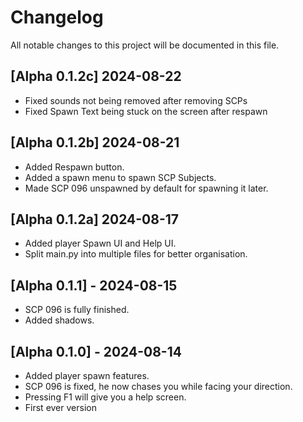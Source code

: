 # Changelog

All notable changes to this project will be documented in this file.
## [Alpha 0.1.2c] 2024-08-22
- Fixed sounds not being removed after removing SCPs
- Fixed Spawn Text being stuck on the screen after respawn

## [Alpha 0.1.2b] 2024-08-21
- Added Respawn button.
- Added a spawn menu to spawn SCP Subjects.
- Made SCP 096 unspawned by default for spawning it later.

## [Alpha 0.1.2a] 2024-08-17
- Added player Spawn UI and Help UI.
- Split main.py into multiple files for better organisation.
  
## [Alpha 0.1.1] - 2024-08-15
- SCP 096 is fully finished.
- Added shadows.

## [Alpha 0.1.0] - 2024-08-14
- Added player spawn features.
- SCP 096 is fixed, he now chases you while facing your direction.
- Pressing F1 will give you a help screen.
- First ever version
